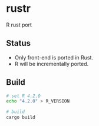 # rustr

R rust port

## Status

* Only front-end is ported in Rust.
* R will be incrementally ported. 

## Build

```bash
# set R 4.2.0
echo "4.2.0" > R_VERSION

# build
cargo build
```
